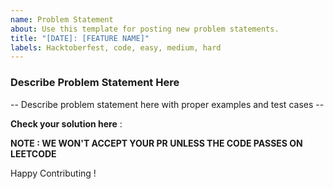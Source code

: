 ```yaml
---
name: Problem Statement
about: Use this template for posting new problem statements.
title: "[DATE]: [FEATURE NAME]"
labels: Hacktoberfest, code, easy, medium, hard
---
```


### Describe Problem Statement Here

-- Describe problem statement here with proper examples and test cases --

**Check your solution here** : <Provide link to the Leetcode problem playground>

**NOTE : WE WON'T ACCEPT YOUR PR UNLESS THE CODE PASSES ON LEETCODE**

Happy Contributing ! 
